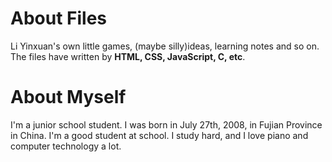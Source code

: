# About Files
Li Yinxuan's own little games, (maybe silly)ideas, learning notes and so on. 
The files have written by __HTML, CSS, JavaScript, C, etc__. 
# About Myself 
I'm a junior school student. I was born in July 27th, 2008, in Fujian Province in China.
I'm a good student at school.
I study hard, and I love piano and computer technology a lot. 
